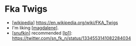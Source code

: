 # Fka Twigs

- [[wikipedia]] https://en.wikipedia.org/wiki/FKA_Twigs
- I'm liking [[magdalene]].
- [[snufkin]] recommended [[lp1]]: https://twitter.com/sn_fk_n/status/1334553141082284034


[//begin]: # "Autogenerated link references for markdown compatibility"
[wikipedia]: wikipedia "Wikipedia"
[magdalene]: magdalene "Magdalene"
[snufkin]: snufkin "Snufkin"
[lp1]: lp1 "Lp1"
[//end]: # "Autogenerated link references"